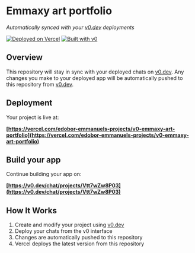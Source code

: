 # Emmaxy art portfolio

*Automatically synced with your [v0.dev](https://v0.dev) deployments*

[![Deployed on Vercel](https://img.shields.io/badge/Deployed%20on-Vercel-black?style=for-the-badge&logo=vercel)](https://vercel.com/edobor-emmanuels-projects/v0-emmaxy-art-portfolio)
[![Built with v0](https://img.shields.io/badge/Built%20with-v0.dev-black?style=for-the-badge)](https://v0.dev/chat/projects/Vtt7wZw8P03)

## Overview

This repository will stay in sync with your deployed chats on [v0.dev](https://v0.dev).
Any changes you make to your deployed app will be automatically pushed to this repository from [v0.dev](https://v0.dev).

## Deployment

Your project is live at:

**[https://vercel.com/edobor-emmanuels-projects/v0-emmaxy-art-portfolio](https://vercel.com/edobor-emmanuels-projects/v0-emmaxy-art-portfolio)**

## Build your app

Continue building your app on:

**[https://v0.dev/chat/projects/Vtt7wZw8P03](https://v0.dev/chat/projects/Vtt7wZw8P03)**

## How It Works

1. Create and modify your project using [v0.dev](https://v0.dev)
2. Deploy your chats from the v0 interface
3. Changes are automatically pushed to this repository
4. Vercel deploys the latest version from this repository